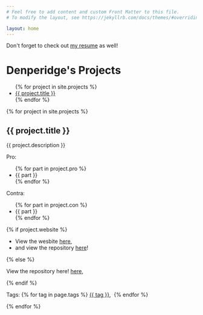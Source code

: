 ```yaml
---
# Feel free to add content and custom Front Matter to this file.
# To modify the layout, see https://jekyllrb.com/docs/themes/#overriding-theme-defaults

layout: home
---
```


<p>Don't forget to check out <a href="https://resume.denperidge.com/">my resume</a> as well!</p>

<h1>Denperidge's Projects</h1>
<ul>
{% for project in site.projects %}
<li><a href="#{{ project.slug }}">{{ project.title }}</a></li>
{% endfor %}
</ul>

{% for project in site.projects %}

<h2 id="{{ project.slug }}">{{ project.title }}</h2>

<object data="https://gh-card.dev/repos/{{ project.repoowner }}/{{ project.reponame }}.svg"></object>

<p>{{ project.description }}</p>

<p>Pro:</p>
<ul>
    {% for part in project.pro %}
    <li>{{ part }}</li>
    {% endfor %}
</ul>

<p>Contra:</p>
<ul>
    {% for part in project.con %}
    <li>{{ part }}</li>
    {% endfor %}
</ul>


{% if project.website %}
<ul>
    <li>View the wesbite <a href="{{ projects.website }}">here</a>,</li>
    <li>and view the repository <a href="https://github.com/{{ project.repoowner }}/{{ project.reponame }}">here</a>!</li>
</ul>
{% else %}
<p>View the repository here! <a href="https://github.com/{{ project.repoowner }}/{{ project.reponame }}">here</a>,</p>
{% endif %}

<p>Tags: 
    {% for tag in page.tags %}
    <a href="tag?{{ tag }}">{{ tag }}</a>,&nbsp;
    {% endfor %}
</p>


{% endfor %}
